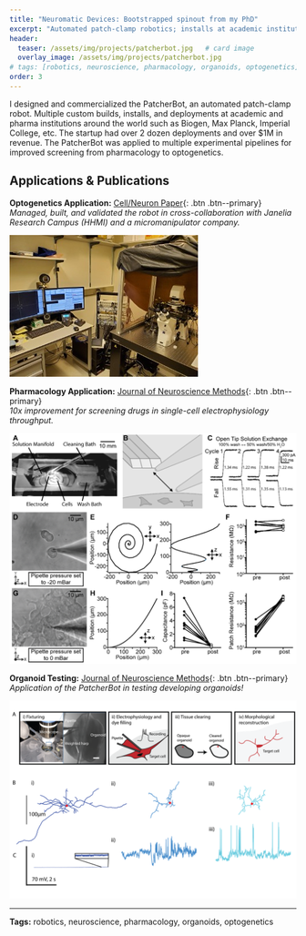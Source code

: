 ```yaml
---
title: "Neuromatic Devices: Bootstrapped spinout from my PhD"
excerpt: "Automated patch-clamp robotics; installs at academic institutions and pharma companies around the world."
header:
  teaser: /assets/img/projects/patcherbot.jpg   # card image
  overlay_image: /assets/img/projects/patcherbot.jpg
# tags: [robotics, neuroscience, pharmacology, organoids, optogenetics]
order: 3
---
```


I designed and commercialized the PatcherBot, an automated patch-clamp robot. Multiple custom builds, installs, and deployments at academic and pharma institutions around the world such as Biogen, Max Planck, Imperial College, etc. The startup had over 2 dozen deployments and over $1M in revenue. The PatcherBot was applied to multiple experimental pipelines for improved screening from pharmacology to optogenetics.


## Applications & Publications

**Optogenetics Application:** [Cell/Neuron Paper](https://www.cell.com/neuron/fulltext/S0896-6273(23)00205-2){: .btn .btn--primary}  
*Managed, built, and validated the robot in cross-collaboration with Janelia Research Campus (HHMI) and a micromanipulator company.*

![PatcherBot Janelia](/assets/img/projects/patcherbot-janelia.jpg)

**Pharmacology Application:** [Journal of Neuroscience Methods](https://www.sciencedirect.com/science/article/abs/pii/S0026895X24011337){: .btn .btn--primary}  
*10x improvement for screening drugs in single-cell electrophysiology throughput.*

![PharmaBot](/assets/img/projects/pharmabot.png)

**Organoid Testing:** [Journal of Neuroscience Methods](https://www.sciencedirect.com/science/article/abs/pii/S0165027023001176){: .btn .btn--primary}  
*Application of the PatcherBot in testing developing organoids!*

![Organoid Testing](/assets/img/projects/organoid.png)

---

**Tags:** robotics, neuroscience, pharmacology, organoids, optogenetics
